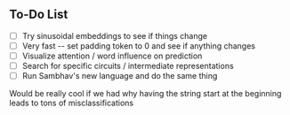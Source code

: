 ## To-Do List
 - [ ] Try sinusoidal embeddings to see if things change
 - [ ] Very fast -- set padding token to 0 and see if anything changes
 - [ ] Visualize attention / word influence on prediction
 - [ ] Search for specific circuits / intermediate representations
 - [ ] Run Sambhav's new language and do the same thing

Would be really cool if we had why having the string start at the beginning leads to tons of misclassifications
